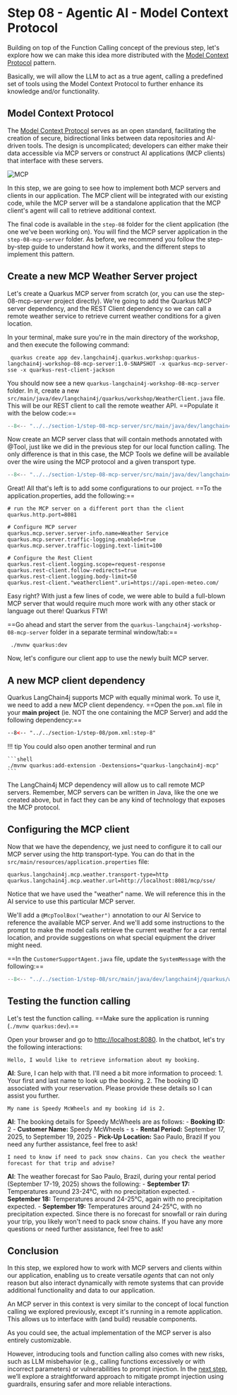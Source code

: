 # Step 08 - Agentic AI - Model Context Protocol

Building on top of the Function Calling concept of the previous step, let's explore how we can make this idea more distributed with the [Model Context Protocol](https://docs.quarkiverse.io/quarkus-mcp-server/dev/index.html) pattern.

Basically, we will allow the LLM to act as a true agent, calling a predefined set of tools using the Model Context Protocol to further enhance its knowledge and/or functionality. 

## Model Context Protocol

The [Model Context Protocol](https://modelcontextprotocol.io/introduction) serves as an open standard, facilitating the creation of secure,
bidirectional links between data repositories and AI-driven tools. The design is uncomplicated;
developers can either make their data accessible via MCP servers or construct AI applications
(MCP clients) that interface with these servers.

![MCP](../images/mcp.png)

In this step, we are going to see how to implement both MCP servers and clients in our application. The MCP client will be integrated with our existing code, while the MCP server will be a standalone application that the MCP client's agent will call to retrieve additional context.

The final code is available in the `step-08` folder for the client application (the one we've been working on). You will find the MCP server application in the `step-08-mcp-server` folder.
As before, we recommend you follow the step-by-step guide to understand how it works, and the different steps to implement this pattern.

## Create a new MCP Weather Server project

Let's create a Quarkus MCP server from scratch (or, you can use the step-08-mcp-server project directly). We're going to add the Quarkus MCP server dependency, and the REST Client dependency so we can call a remote weather service to retrieve current weather conditions for a given location.

In your terminal, make sure you're in the main directory of the workshop, and then execute the following command:

```shell
 quarkus create app dev.langchain4j.quarkus.workshop:quarkus-langchain4j-workshop-08-mcp-server:1.0-SNAPSHOT -x quarkus-mcp-server-sse -x quarkus-rest-client-jackson
```

You should now see a new `quarkus-langchain4j-workshop-08-mcp-server` folder. In it, create a new `src/main/java/dev/langchain4j/quarkus/workshop/WeatherClient.java` file. This will be our REST client to call the remote weather API. ==Populate it with the below code:==

```java title="WeatherClient.java"
--8<-- "../../section-1/step-08-mcp-server/src/main/java/dev/langchain4j/quarkus/workshop/WeatherClient.java"
```
Now create an MCP server class that will contain methods annotated with @Tool, just like we did in the previous step for our local function calling. The only difference is that in this case, the MCP Tools we define will be available over the wire using the MCP protocol and a given transport type.

```java title="Weather.java"
--8<-- "../../section-1/step-08-mcp-server/src/main/java/dev/langchain4j/quarkus/workshop/Weather.java"
```

Great! All that's left is to add some configurations to our project. ==To the application.properties, add the following:==

```properties title="application.properties"
# run the MCP server on a different port than the client
quarkus.http.port=8081

# Configure MCP server
quarkus.mcp.server.server-info.name=Weather Service
quarkus.mcp.server.traffic-logging.enabled=true
quarkus.mcp.server.traffic-logging.text-limit=100

# Configure the Rest Client
quarkus.rest-client.logging.scope=request-response
quarkus.rest-client.follow-redirects=true
quarkus.rest-client.logging.body-limit=50
quarkus.rest-client."weatherclient".uri=https://api.open-meteo.com/
```

Easy right? With just a few lines of code, we were able to build a full-blown MCP server that would require much more work with any other stack or language out there! Quarkus FTW!

==Go ahead and start the server from the `quarkus-langchain4j-workshop-08-mcp-server` folder in a separate terminal window/tab:==

```shell
 ./mvnw quarkus:dev
```

Now, let's configure our client app to use the newly built MCP server.

## A new MCP client dependency

Quarkus LangChain4j supports MCP with equally minimal work. To use it, we need to add a new MCP client dependency.
==Open the `pom.xml` file in your **main project** (ie. NOT the one containing the MCP Server) and add the following dependency:==

```xml title="pom.xml"
--8<-- "../../section-1/step-08/pom.xml:step-8"
```

!!! tip
    You could also open another terminal and run

    ```shell
    ./mvnw quarkus:add-extension -Dextensions="quarkus-langchain4j-mcp"
    ```

The LangChain4j MCP dependency will allow us to call remote MCP servers. Remember, MCP servers can be written in Java, like the one we created above, but in fact they can be any kind of technology that exposes the MCP protocol.

## Configuring the MCP client

Now that we have the dependency, we just need to configure it to call our MCP server using the http transport-type. You can do that in the `src/main/resources/application.properties` file:

```properties title="application.properties"
quarkus.langchain4j.mcp.weather.transport-type=http
quarkus.langchain4j.mcp.weather.url=http://localhost:8081/mcp/sse/
```

Notice that we have used the "weather" name. We will reference this in the AI service to use this particular MCP server. 

We'll add a `@McpToolBox("weather")` annotation to our AI Service to reference the available MCP server. And we'll add some instructions to the prompt to make the model calls retrieve the current weather for a car rental location, and provide suggestions on what special equipment the driver might need.

==In the `CustomerSupportAgent.java` file, update the `SystemMessage` with the following:==

```java title="CustomerSupportAgent.java"
--8<-- "../../section-1/step-08/src/main/java/dev/langchain4j/quarkus/workshop/CustomerSupportAgent.java"
```

## Testing the function calling

Let's test the function calling.
==Make sure the application is running (`./mvnw quarkus:dev`).==

Open your browser and go to [http://localhost:8080](http://localhost:8080).
In the chatbot, let's try the following interactions:

```text title="You"
Hello, I would like to retrieve information about my booking.
```

**AI**: Sure, I can help with that. I'll need a bit more information to proceed: 1. Your first and last name to look up the booking. 2. The booking ID associated with your reservation. Please provide these details so I can assist you further.

```text title="You"
My name is Speedy McWheels and my booking id is 2.
```

**AI**: The booking details for Speedy McWheels are as follows: - **Booking ID:** 2 - **Customer Name:** Speedy McWheels - s - **Rental Period:** September 17, 2025, to September 19, 2025 - **Pick-Up Location:** Sao Paulo, Brazil If you need any further assistance, feel free to ask!

```text title="You"
I need to know if need to pack snow chains. Can you check the weather forecast for that trip and advise?
```

**AI**: The weather forecast for Sao Paulo, Brazil, during your rental period (September 17-19, 2025) shows the following: - **September 17:** Temperatures around 23-24°C, with no precipitation expected. - **September 18:** Temperatures around 24-25°C, again with no precipitation expected. - **September 19:** Temperatures around 24-25°C, with no precipitation expected. Since there is no forecast for snowfall or rain during your trip, you likely won't need to pack snow chains. If you have any more questions or need further assistance, feel free to ask!

[//]: # (![type:video]&#40;images/chat-booking.mp4&#41;{: style='width: 80%'})

## Conclusion

In this step, we explored how to work with MCP servers and clients within our application, enabling us to create versatile _agents_ that can not only reason but also interact dynamically with remote systems that can provide additional functionality and data to our application.

An MCP server in this context is very similar to the concept of local function calling we explored previously, except it's running in a remote application. This allows us to interface with (and build) reusable components.

As you could see, the actual implementation of the MCP server is also entirely customizable.

However, introducing tools and function calling also comes with new risks, such as LLM misbehavior (e.g., calling functions excessively or with incorrect parameters) or vulnerabilities to prompt injection.
In the [next step](./step-09.md), we’ll explore a straightforward approach to mitigate prompt injection using guardrails, ensuring safer and more reliable interactions.
